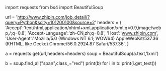 import requests
from bs4 import BeautifulSoup

url = 'http://www.zhipin.com/job_detail/?query=Python&scity=101200100&source=2'
headers = {
	'Accept':'text/html,application/xhtml+xml,application/xml;q=0.9,image/webp,*/*;q=0.8',
	'Accept-Language':'zh-CN,zh;q=0.8',
	'Host':'www.zhipin.com',
	'User-Agent':'Mozilla/5.0 (Windows NT 6.1; WOW64) AppleWebKit/537.36 (KHTML, like Gecko) Chrome/56.0.2924.87 Safari/537.36',
}

a = requests.get(url,headers=headers)
soup = BeautifulSoup(a.text,'lxml')

b = soup.find_all("span",class_="red")
print(b)
for i in b:
	print(i.get_text())
